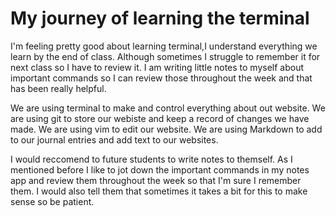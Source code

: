 # My journey of learning the terminal

I'm feeling pretty good about learning terminal,I understand everything we learn by the end of class. Although sometimes I struggle to remember it for next class so I have to review it. I am writing little notes to myself about important commands so I can review those throughout the week and that has been really helpful. 

We are using terminal to make and control everything about out website. We are using git to store our webiste and keep a record of changes we have made. We are using vim to edit our website. We are using Markdown to add to our journal entries and add text to our websites. 

I would reccomend to future students to write notes to themself. As I mentioned before I like to jot down the important commands in my notes app and review them throughout the week so that I'm sure I remember them. I would also tell them that sometimes it takes a bit for this to make sense so be patient. 




